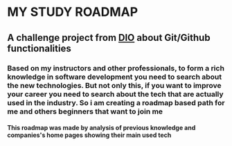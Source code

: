 # MY STUDY ROADMAP
## A challenge project from [DIO](https://digitalinnovation.one/) about Git/Github functionalities

### Based on my instructors and other professionals, to form a rich knowledge in software development you need to search about the new technologies. But not only this, if you want to improve your career you need to search about the tech that are actually used in the industry. So i am creating a roadmap based path for me and others beginners that want to join me

#### This roadmap was made by analysis of previous knowledge and companies's home pages showing their main used tech